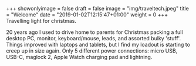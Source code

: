 +++
showonlyimage = false
draft = false
image = "img/traveltech.jpeg"
title = "Welcome"
date = "2019-01-02T12:15:47+01:00"
weight = 0
+++
Travelling light for christmas.
<!--more-->

20 years ago I used to drive home to parents for Christmas packing a full desktop PC, monitor, keyboard/mouse, leads, and assorted bulky 'stuff'. Things improved with laptops and tablets, but I find my loadout is starting to creep up in size again. Only 5 different power connections: micro USB, USB-C, maglock 2, Apple Watch charging pad and lightning. 

